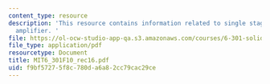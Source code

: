```yaml
---
content_type: resource
description: 'This resource contains information related to single stage operational
  amplifier. '
file: https://ol-ocw-studio-app-qa.s3.amazonaws.com/courses/6-301-solid-state-circuits-fall-2010/f9bf57275f8c780da6a82cc79cac29ce_MIT6_301F10_rec16.pdf
file_type: application/pdf
resourcetype: Document
title: MIT6_301F10_rec16.pdf
uid: f9bf5727-5f8c-780d-a6a8-2cc79cac29ce
---
```

